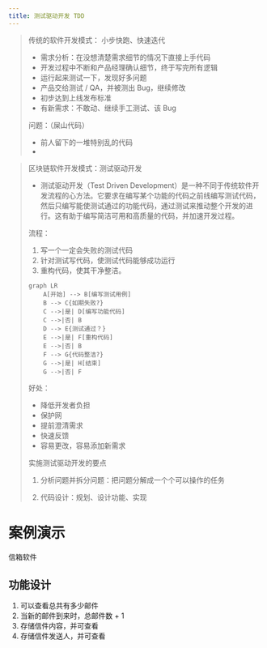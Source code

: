 ```yaml
---
title: 测试驱动开发 TDD
---
```

> 传统的软件开发模式： 小步快跑、快速迭代
> - 需求分析：在没想清楚需求细节的情况下直接上手代码
> - 开发过程中不断和产品经理确认细节，终于写完所有逻辑
> - 运行起来测试一下，发现好多问题
> - 产品交给测试 / QA，并被测出 Bug，继续修改
> - 初步达到上线发布标准
> - 有新需求：不敢动、继续手工测试、该 Bug
>
> 问题：（屎山代码）
>
> - 前人留下的一堆特别乱的代码
> - 



> 区块链软件开发模式：测试驱动开发
>
> - 测试驱动开发（Test Driven Development）是一种不同于传统软件开发流程的心方法。它要求在编写某个功能的代码之前线编写测试代码，然后只编写能使测试通过的功能代码，通过测试来推动整个开发的进行。这有助于编写简洁可用和高质量的代码，并加速开发过程。
>
> 流程：
>
> 1. 写一个一定会失败的测试代码
> 2. 针对测试写代码，使测试代码能够成功运行
> 3. 重构代码，使其干净整洁。
>
> ```mermaid
> graph LR
>     A[开始] --> B[编写测试用例]
>     B --> C{如期失败?}
>     C -->|是| D[编写功能代码]
>     C -->|否| B
>     D --> E{测试通过？}
>     E -->|是| F[重构代码]
>     E -->|否| B
>     F --> G{代码整洁?}
>     G -->|是| H[结束]
>     G -->|否| F
> ```
>
> 好处：
>
> - 降低开发者负担
> - 保护网
> - 提前澄清需求
> - 快速反馈
> - 容易更改，容易添加新需求
> 
> 实施测试驱动开发的要点
>
> 1. 分析问题并拆分问题：把问题分解成一个个可以操作的任务
> 
> 2. 代码设计：规划、设计功能、实现



# 案例演示

信箱软件



## 功能设计

1. 可以查看总共有多少邮件
2. 当新的邮件到来时，总邮件数 + 1
3. 存储信件内容，并可查看
4. 存储信件发送人，并可查看



